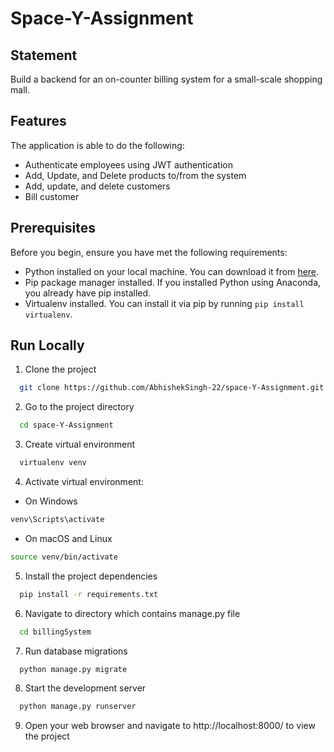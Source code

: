 
# Space-Y-Assignment

## Statement

Build a backend for an on-counter billing system for a small-scale shopping mall.

## Features

The application is able to do the following:
 - Authenticate employees using JWT authentication
 - Add, Update, and Delete products to/from the system
 - Add, update, and delete customers
 - Bill customer

## Prerequisites

Before you begin, ensure you have met the following requirements:
- Python installed on your local machine. You can download it from [here](https://www.python.org/downloads/).
- Pip package manager installed. If you installed Python using Anaconda, you already have pip installed.
- Virtualenv installed. You can install it via pip by running `pip install virtualenv`.


## Run Locally

1. Clone the project

```bash
  git clone https://github.com/AbhishekSingh-22/space-Y-Assignment.git
```

2. Go to the project directory

```bash
  cd space-Y-Assignment
```

3. Create virtual environment

```bash
  virtualenv venv
```

4. Activate virtual environment:

 - On Windows

 ```bash
 venv\Scripts\activate
 ```

 - On macOS and Linux

  ```bash
 source venv/bin/activate
 ```

5. Install the project dependencies

```bash
  pip install -r requirements.txt
```
6. Navigate to directory which contains manage.py file

```bash
  cd billingSystem
```

7. Run database migrations

```bash
  python manage.py migrate
```

8. Start the development server

```bash
  python manage.py runserver
```

9. Open your web browser and navigate to http://localhost:8000/ to view the project



